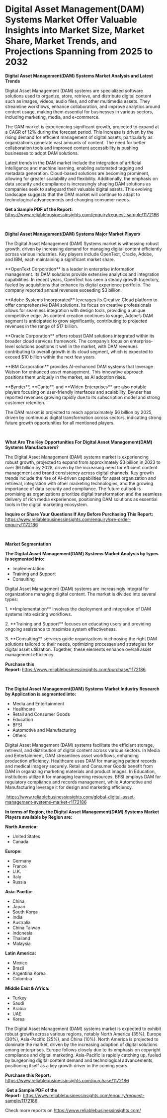 <p><h1>Digital Asset Management(DAM) Systems Market Offer Valuable Insights into Market Size, Market Share, Market Trends, and Projections Spanning from 2025 to 2032</h1></p><p><strong>Digital Asset Management(DAM) Systems Market Analysis and Latest Trends</strong></p>
<p><p>Digital Asset Management (DAM) systems are specialized software solutions used to organize, store, retrieve, and distribute digital content such as images, videos, audio files, and other multimedia assets. They streamline workflows, enhance collaboration, and improve analytics around content usage, making them essential for businesses in various sectors, including marketing, media, and e-commerce.</p><p>The DAM market is experiencing significant growth, projected to expand at a CAGR of 12% during the forecast period. This increase is driven by the rising demand for efficient management of digital assets, particularly as organizations generate vast amounts of content. The need for better collaboration tools and improved content accessibility is pushing businesses to adopt DAM solutions.</p><p>Latest trends in the DAM market include the integration of artificial intelligence and machine learning, enabling automated tagging and metadata generation. Cloud-based solutions are becoming prominent, allowing for greater scalability and flexibility. Additionally, the emphasis on data security and compliance is increasingly shaping DAM solutions as companies seek to safeguard their valuable digital assets. This evolving landscape suggests that the DAM market will continue to adapt to technological advancements and changing consumer needs.</p></p>
<p><strong>Get a Sample PDF of the Report:&nbsp;</strong> <a href="https://www.reliablebusinessinsights.com/enquiry/request-sample/1172186?utm_campaign=1106&utm_medium=2&utm_source=Github&utm_content=ia&utm_term=11032025&utm_id=digital-asset-managementdam-systems">https://www.reliablebusinessinsights.com/enquiry/request-sample/1172186</a></p>
<p>&nbsp;</p>
<p><strong>Digital Asset Management(DAM) Systems Major Market Players</strong></p>
<p><p>The Digital Asset Management (DAM) Systems market is witnessing robust growth, driven by increasing demand for managing digital content efficiently across various industries. Key players include OpenText, Oracle, Adobe, and IBM, each maintaining a significant market share.</p><p>**OpenText Corporation** is a leader in enterprise information management. Its DAM solutions provide extensive analytics and integration capabilities. In recent years, OpenText has seen a steady growth trajectory, fueled by acquisitions that enhance its digital experience portfolio. The company reported annual revenues exceeding $3 billion.</p><p>**Adobe Systems Incorporated** leverages its Creative Cloud platform to offer comprehensive DAM solutions. Its focus on creative professionals allows for seamless integration with design tools, providing a unique competitive edge. As content creation continues to surge, Adobe’s DAM segment is anticipated to grow significantly, contributing to projected revenues in the range of $17 billion.</p><p>**Oracle Corporation** offers robust DAM solutions integrated within its broader cloud services framework. The company’s focus on enterprise-level solutions positions it well in the market, with DAM revenues contributing to overall growth in its cloud segment, which is expected to exceed $10 billion within the next few years.</p><p>**IBM Corporation** provides AI-enhanced DAM systems that leverage Watson for enhanced asset management. This innovative approach positions them uniquely in the market, as AI adoption rises.</p><p>**Bynder**, **Canto**, and **Widen Enterprises** are also notable players focusing on user-friendly interfaces and scalability. Bynder has reported revenues growing rapidly due to its subscription model and strong customer retention.</p><p>The DAM market is projected to reach approximately $6 billion by 2025, driven by continuous digital transformation across sectors, indicating strong future growth opportunities for all mentioned players.</p></p>
<p>&nbsp;</p>
<p><strong>What Are The Key Opportunities For Digital Asset Management(DAM) Systems Manufacturers?</strong></p>
<p><p>The Digital Asset Management (DAM) systems market is experiencing robust growth, projected to expand from approximately $3 billion in 2023 to over $6 billion by 2028, driven by the increasing need for efficient content management and brand consistency across digital channels. Key growth trends include the rise of AI-driven capabilities for asset organization and retrieval, integration with other marketing technologies, and the growing importance of data security and compliance. The future outlook is promising as organizations prioritize digital transformation and the seamless delivery of rich media experiences, positioning DAM solutions as essential tools in the digital marketing ecosystem.</p></p>
<p><strong>Inquire or Share Your Questions If Any Before Purchasing This Report:</strong> <a href="https://www.reliablebusinessinsights.com/enquiry/pre-order-enquiry/1172186?utm_campaign=1106&utm_medium=2&utm_source=Github&utm_content=ia&utm_term=11032025&utm_id=digital-asset-managementdam-systems">https://www.reliablebusinessinsights.com/enquiry/pre-order-enquiry/1172186</a></p>
<p>&nbsp;</p>
<p><strong>Market Segmentation</strong></p>
<p><strong>The Digital Asset Management(DAM) Systems Market Analysis by types is segmented into:</strong></p>
<p><ul><li>Implementation</li><li>Training and Support</li><li>Consulting</li></ul></p>
<p><p>Digital Asset Management (DAM) systems are increasingly integral for organizations managing digital content. The market is divided into several types: </p><p>1. **Implementation** involves the deployment and integration of DAM systems into existing workflows. </p><p>2. **Training and Support** focuses on educating users and providing ongoing assistance to maximize system effectiveness. </p><p>3. **Consulting** services guide organizations in choosing the right DAM solutions tailored to their needs, optimizing processes and strategies for digital asset utilization. Together, these elements enhance overall asset management efficiency.</p></p>
<p><strong>Purchase this Report:&nbsp;</strong><a href="https://www.reliablebusinessinsights.com/purchase/1172186?utm_campaign=1106&utm_medium=2&utm_source=Github&utm_content=ia&utm_term=11032025&utm_id=digital-asset-managementdam-systems">https://www.reliablebusinessinsights.com/purchase/1172186</a></p>
<p>&nbsp;</p>
<p><strong>The Digital Asset Management(DAM) Systems Market Industry Research by Application is segmented into:</strong></p>
<p><ul><li>Media and Entertainment</li><li>Healthcare</li><li>Retail and Consumer Goods</li><li>Education</li><li>BFSI</li><li>Automotive and Manufacturing</li><li>Others</li></ul></p>
<p><p>Digital Asset Management (DAM) systems facilitate the efficient storage, retrieval, and distribution of digital content across various sectors. In Media and Entertainment, DAM streamlines asset workflows, enhancing production efficiency. Healthcare uses DAM for managing patient records and medical imagery securely. Retail and Consumer Goods benefit from DAM in organizing marketing materials and product images. In Education, institutions utilize it for managing learning resources. BFSI employs DAM for regulatory compliance and records management, while Automotive and Manufacturing leverage it for design and marketing efficiency.</p></p>
<p><a href="https://www.reliablebusinessinsights.com/global-digital-asset-management-systems-market-r1172186?utm_campaign=1106&utm_medium=2&utm_source=Github&utm_content=ia&utm_term=11032025&utm_id=digital-asset-managementdam-systems">&nbsp;https://www.reliablebusinessinsights.com/global-digital-asset-management-systems-market-r1172186</a></p>
<p><strong>In terms of Region, the Digital Asset Management(DAM) Systems Market Players available by Region are:</strong></p>
<p>
    <p> <strong> North America: </strong>
        <ul>
            <li>United States</li>
            <li>Canada</li>
        </ul>
        </p> 
    <p> <strong> Europe: </strong>
        <ul>
            <li>Germany</li>
            <li>France</li>
            <li>U.K.</li>
            <li>Italy</li>
            <li>Russia</li>
        </ul>
        </p> 
    <p> <strong> Asia-Pacific: </strong>
        <ul>
            <li>China</li>
            <li>Japan</li>
            <li>South Korea</li>
            <li>India</li>
            <li>Australia</li>
            <li>China Taiwan</li>
            <li>Indonesia</li>
            <li>Thailand</li>
            <li>Malaysia</li>
        </ul>
        </p> 
    <p> <strong> Latin America: </strong>
        <ul>
            <li>Mexico</li>
            <li>Brazil</li>
            <li>Argentina Korea</li>
            <li>Colombia</li>
        </ul>
        </p> 
    <p> <strong> Middle East & Africa: </strong>
        <ul>
            <li>Turkey</li>
            <li>Saudi</li>
            <li>Arabia</li>
            <li>UAE</li>
            <li>Korea</li>
        </ul>
    </p>
    </p>
<p><p>The Digital Asset Management (DAM) systems market is expected to exhibit robust growth across various regions, notably North America (35%), Europe (30%), Asia-Pacific (25%), and China (10%). North America is projected to dominate the market, driven by the increasing adoption of digital solutions among enterprises. Europe follows closely due to its emphasis on copyright compliance and digital marketing. Asia-Pacific is rapidly catching up, fueled by burgeoning digital content demand and technological advancements, positioning itself as a key growth driver in the coming years.</p></p>
<p><strong>Purchase this Report: </strong><a href="https://www.reliablebusinessinsights.com/purchase/1172186?utm_campaign=1106&utm_medium=2&utm_source=Github&utm_content=ia&utm_term=11032025&utm_id=digital-asset-managementdam-systems">https://www.reliablebusinessinsights.com/purchase/1172186</a></p>
<p>&nbsp;<strong>Get a Sample PDF of the Report:&nbsp;&nbsp;</strong><a href="https://www.reliablebusinessinsights.com/enquiry/request-sample/1172186?utm_campaign=1106&utm_medium=2&utm_source=Github&utm_content=ia&utm_term=11032025&utm_id=digital-asset-managementdam-systems">https://www.reliablebusinessinsights.com/enquiry/request-sample/1172186</a></p>
<p><strong></strong></p>
<p>Check more reports on <a href="https://www.reliablebusinessinsights.com/?utm_campaign=1106&utm_medium=2&utm_source=Github&utm_content=ia&utm_term=11032025&utm_id=digital-asset-managementdam-systems">https://www.reliablebusinessinsights.com/</a></p>